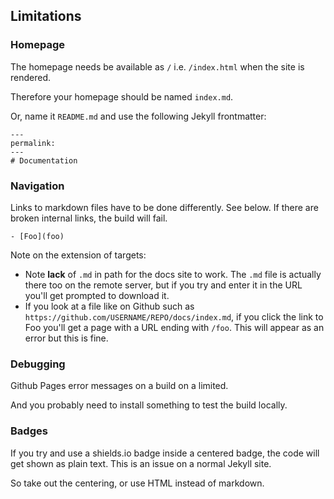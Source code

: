 ## Limitations

### Homepage

The homepage needs be available as `/` i.e. `/index.html` when the site is rendered. 

Therefore your homepage should be named `index.md`. 

Or, name it `README.md` and use the following Jekyll frontmatter:

```
---
permalink:
---
# Documentation
```

### Navigation

Links to markdown files have to be done differently. See below. If there are broken internal links, the build will fail.

```
- [Foo](foo)
```

Note on the extension of targets:

- Note **lack** of `.md` in path for the docs site to work. The `.md` file is actually there too on the remote server, but if you try and enter it in the URL you'll get prompted to download it.
- If you look at a file like on Github such as `https://github.com/USERNAME/REPO/docs/index.md`, if you click the link to Foo you'll get a page with a URL ending with `/foo`. This will appear as an error but this is fine.

### Debugging

Github Pages error messages on a build on a limited.

And you probably need to install something to test the build locally.

### Badges

If you try and use a shields.io badge inside a centered badge, the code will get shown as plain text. This is an issue on a normal Jekyll site.

So take out the centering, or use HTML instead of markdown.
